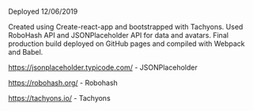 Deployed 12/06/2019


Created using Create-react-app and bootstrapped with Tachyons. Used RoboHash API and JSONPlaceholder API for data and avatars. Final production build deployed on GitHub pages and compiled with Webpack and Babel.

https://jsonplaceholder.typicode.com/  -  JSONPlaceholder

https://robohash.org/  - Robohash 

https://tachyons.io/ - Tachyons

